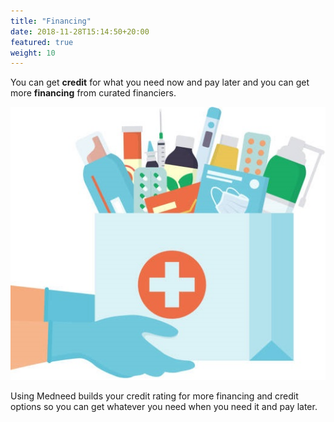 ```yaml
---
title: "Financing"
date: 2018-11-28T15:14:50+20:00 
featured: true
weight: 10
---
```


You can get **credit** for what you need now and pay later and you can get more **financing** from curated financiers.

![Some medicines](/images/illustrations/hand-drugs.jpg)


Using Medneed builds your credit rating for more financing and credit options so you can get whatever you need when you need it and pay later.




